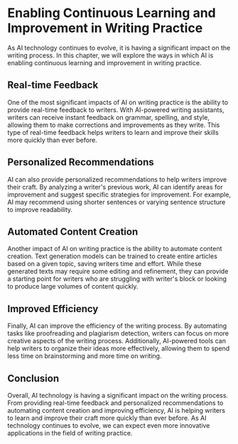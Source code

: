 Enabling Continuous Learning and Improvement in Writing Practice
=================================================================================================================

As AI technology continues to evolve, it is having a significant impact on the writing process. In this chapter, we will explore the ways in which AI is enabling continuous learning and improvement in writing practice.

Real-time Feedback
------------------

One of the most significant impacts of AI on writing practice is the ability to provide real-time feedback to writers. With AI-powered writing assistants, writers can receive instant feedback on grammar, spelling, and style, allowing them to make corrections and improvements as they write. This type of real-time feedback helps writers to learn and improve their skills more quickly than ever before.

Personalized Recommendations
----------------------------

AI can also provide personalized recommendations to help writers improve their craft. By analyzing a writer's previous work, AI can identify areas for improvement and suggest specific strategies for improvement. For example, AI may recommend using shorter sentences or varying sentence structure to improve readability.

Automated Content Creation
--------------------------

Another impact of AI on writing practice is the ability to automate content creation. Text generation models can be trained to create entire articles based on a given topic, saving writers time and effort. While these generated texts may require some editing and refinement, they can provide a starting point for writers who are struggling with writer's block or looking to produce large volumes of content quickly.

Improved Efficiency
-------------------

Finally, AI can improve the efficiency of the writing process. By automating tasks like proofreading and plagiarism detection, writers can focus on more creative aspects of the writing process. Additionally, AI-powered tools can help writers to organize their ideas more effectively, allowing them to spend less time on brainstorming and more time on writing.

Conclusion
----------

Overall, AI technology is having a significant impact on the writing process. From providing real-time feedback and personalized recommendations to automating content creation and improving efficiency, AI is helping writers to learn and improve their craft more quickly than ever before. As AI technology continues to evolve, we can expect even more innovative applications in the field of writing practice.
